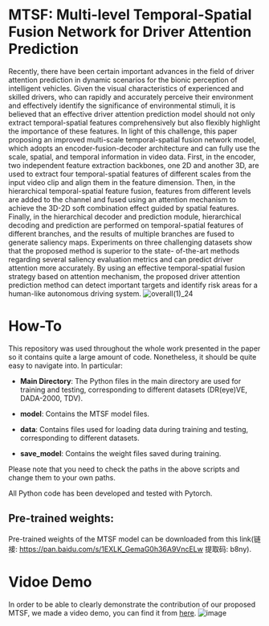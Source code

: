 # MTSF: Multi-level Temporal-Spatial Fusion Network for Driver Attention Prediction
Recently, there have been certain important advances in the field of driver attention prediction in dynamic scenarios for the bionic perception of intelligent vehicles. Given the visual characteristics of experienced and skilled drivers, who can rapidly and accurately perceive their environment and effectively identify the significance of environmental stimuli, it is believed that an effective driver attention prediction model should not only extract temporal-spatial features comprehensively but also flexibly highlight the importance of these features. In light of this challenge, this paper proposing an improved multi-scale temporal-spatial fusion network model, which adopts an encoder-fusion-decoder architecture and can fully use the scale, spatial, and temporal information in video data. First, in the encoder, two independent feature extraction backbones, one 2D and another 3D, are used to extract four temporal-spatial features of different scales from the input video clip and align them in the feature dimension. Then, in the hierarchical temporal-spatial feature fusion, features from different levels are added to the channel and fused using an attention mechanism to achieve the 3D-2D soft combination effect guided by spatial features. Finally, in the hierarchical decoder and prediction module, hierarchical decoding and prediction are performed on temporal-spatial features of different branches, and the results of multiple branches are fused to generate saliency maps. Experiments on three challenging datasets show that the proposed method is superior to the state- of-the-art methods regarding several saliency evaluation metrics and can predict driver attention more accurately. By using an effective temporal-spatial fusion strategy based on attention mechanism, the proposed driver attention prediction method can detect important targets and identify risk areas for a human-like autonomous driving system.
![overall(1)_24](https://user-images.githubusercontent.com/68813286/226500933-4e3207d1-6728-40c7-abf8-4e9a01769346.png)

# How-To

This repository was used throughout the whole work presented in the paper so it contains quite a large amount of code. Nonetheless, it should be quite easy to navigate into. In particular:

- **Main Directory**: The Python files in the main directory are used for training and testing, corresponding to different datasets (DR(eye)VE, DADA-2000, TDV).

- **model**: Contains the MTSF model files.

- **data**: Contains files used for loading data during training and testing, corresponding to different datasets.

- **save_model**: Contains the weight files saved during training.

Please note that you need to check the paths in the above scripts and change them to your own paths.

All Python code has been developed and tested with Pytorch.

## Pre-trained weights:
Pre-trained weights of the MTSF model can be downloaded from this link(链接: https://pan.baidu.com/s/1EXLK_GemaG0h36A9VncELw 提取码: b8ny).

# Vidoe Demo
In order to be able to clearly demonstrate the contribution of our proposed MTSF, we made a video demo, you can find it from [here](https://www.bilibili.com/video/BV1cx4y1N7Vq/?spm_id_from=333.999.0.0&vd_source=52c141951b0d1bd188be6c941f796841).
![image](https://user-images.githubusercontent.com/68813286/226501296-7b7f3a1c-36f3-41be-96e3-4c5404db832d.png)


